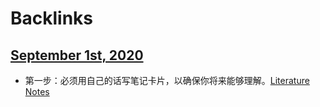 
# Backlinks
## [September 1st, 2020](<September 1st, 2020.md>)
- 第一步：必须用自己的话写笔记卡片，以确保你将来能够理解。[Literature Notes](<Literature Notes.md>)

